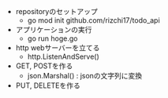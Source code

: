 - repositoryのセットアップ
  - go mod init github.com/rizchi17/todo_api
- アプリケーションの実行
  - go run hoge.go
- http webサーバーを立てる
  - http.ListenAndServe()
- GET, POSTを作る
  - json.Marshal() : jsonの文字列に変換
- PUT, DELETEを作る